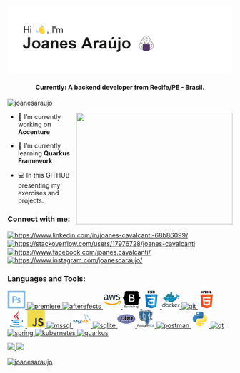 <img src="https://github.com/JoanesAraujo/JoanesAraujo/blob/main/header.png" />
<h4 align="center">
Currently: A backend developer from Recife/PE - Brasil.</h4>

<p align="left"> <img src="https://komarev.com/ghpvc/?username=joanesaraujo&label=Profile%20views&color=0e75b6&style=flat" alt="joanesaraujo" /> </p>

<img align="right" src="https://user-images.githubusercontent.com/74038190/238353480-219bcc70-f5dc-466b-9a60-29653d8e8433.gif" width="350" height="250">

- 🔭 I’m currently working on **Accenture**

- 🌱 I’m currently learning **Quarkus Framework**

- 💻 In this GITHUB presenting my exercises and projects.

<h3 align="left">Connect with me:</h3>
<p align="left">
<a href="https://linkedin.com/in/https://www.linkedin.com/in/joanes-cavalcanti-68b86099/" target="blank"><img align="center" src="https://raw.githubusercontent.com/rahuldkjain/github-profile-readme-generator/master/src/images/icons/Social/linked-in-alt.svg" alt="https://www.linkedin.com/in/joanes-cavalcanti-68b86099/" height="30" width="40" /></a>
<a href="https://stackoverflow.com/users/https://stackoverflow.com/users/17976728/joanes-cavalcanti" target="blank"><img align="center" src="https://raw.githubusercontent.com/rahuldkjain/github-profile-readme-generator/master/src/images/icons/Social/stack-overflow.svg" alt="https://stackoverflow.com/users/17976728/joanes-cavalcanti" height="30" width="40" /></a>
<a href="https://fb.com/https://www.facebook.com/joanes.cavalcanti/" target="blank"><img align="center" src="https://raw.githubusercontent.com/rahuldkjain/github-profile-readme-generator/master/src/images/icons/Social/facebook.svg" alt="https://www.facebook.com/joanes.cavalcanti/" height="30" width="40" /></a>
<a href="https://instagram.com/https://www.instagram.com/joanescaraujo/" target="blank"><img align="center" src="https://raw.githubusercontent.com/rahuldkjain/github-profile-readme-generator/master/src/images/icons/Social/instagram.svg" alt="https://www.instagram.com/joanescaraujo/" height="30" width="40" /></a>
</p>


<h3 align="left">Languages and Tools:</h3>
<p align="left"> <a href="https://www.photoshop.com/en" target="_blank" rel="noreferrer"> <img src="https://raw.githubusercontent.com/devicons/devicon/master/icons/photoshop/photoshop-line.svg" alt="photoshop" width="40" height="40"/> </a><a href="https://www.adobe.com/br/products/premiere/campaign/pricing.html?gclid=CjwKCAiA8OmdBhAgEiwAShr40ysSsSC7HnYDMPNbBkzX0HKb7QSjZiFHUkzd1AoZWukPvZCqy4PjoBoCNT0QAvD_BwE&sdid=KQPPT&mv=search&--&s_kwcid=AL!3085!3!473120544216!e!!g!!premiere&ef_id=YwZkUwAI1BQDywAK:20230108165129:s" target="_blank" rel="noreferrer"> <img src="https://cdn.jsdelivr.net/gh/devicons/devicon/icons/premierepro/premierepro-original.svg" alt="premiere" width="40" height="40"/> </a><a href="https://www.adobe.com/br/products/aftereffects/campaign/pricing.html?gclid=CjwKCAiA8OmdBhAgEiwAShr408CdNA_wlafWh-puIDdMdKLF-iBGB8osK5PyAl3pGMsBtixovlwrbxoC4J4QAvD_BwE&sdid=KQPOM&mv=search&ef_id=CjwKCAiA8OmdBhAgEiwAShr408CdNA_wlafWh-puIDdMdKLF-iBGB8osK5PyAl3pGMsBtixovlwrbxoC4J4QAvD_BwE:G:s&s_kwcid=AL!3085!3!301784448894!e!!g!!after%20effect!188195862!10039608942" target="_blank" rel="noreferrer"> <img src="https://cdn.jsdelivr.net/gh/devicons/devicon/icons/aftereffects/aftereffects-original.svg" alt="afterefects" width="40" height="40"/> </a><a href="https://aws.amazon.com" target="_blank" rel="noreferrer"> <img src="https://raw.githubusercontent.com/devicons/devicon/master/icons/amazonwebservices/amazonwebservices-original-wordmark.svg" alt="aws" width="40" height="40"/> </a> <a href="https://getbootstrap.com" target="_blank" rel="noreferrer"> <img src="https://raw.githubusercontent.com/devicons/devicon/master/icons/bootstrap/bootstrap-plain-wordmark.svg" alt="bootstrap" width="40" height="40"/> </a> <a href="https://www.w3schools.com/css/" target="_blank" rel="noreferrer"> <img src="https://raw.githubusercontent.com/devicons/devicon/master/icons/css3/css3-original-wordmark.svg" alt="css3" width="40" height="40"/> </a> <a href="https://www.docker.com/" target="_blank" rel="noreferrer"> <img src="https://raw.githubusercontent.com/devicons/devicon/master/icons/docker/docker-original-wordmark.svg" alt="docker" width="40" height="40"/> </a> <a href="https://git-scm.com/" target="_blank" rel="noreferrer"> <img src="https://www.vectorlogo.zone/logos/git-scm/git-scm-icon.svg" alt="git" width="40" height="40"/> </a> <a href="https://www.w3.org/html/" target="_blank" rel="noreferrer"> <img src="https://raw.githubusercontent.com/devicons/devicon/master/icons/html5/html5-original-wordmark.svg" alt="html5" width="40" height="40"/> </a> <a href="https://www.java.com" target="_blank" rel="noreferrer"> <img src="https://raw.githubusercontent.com/devicons/devicon/master/icons/java/java-original.svg" alt="java" width="40" height="40"/> </a> <a href="https://developer.mozilla.org/en-US/docs/Web/JavaScript" target="_blank" rel="noreferrer"> <img src="https://raw.githubusercontent.com/devicons/devicon/master/icons/javascript/javascript-original.svg" alt="javascript" width="40" height="40"/> </a>  <a href="https://www.microsoft.com/en-us/sql-server" target="_blank" rel="noreferrer"> <img src="https://www.svgrepo.com/show/303229/microsoft-sql-server-logo.svg" alt="mssql" width="40" height="40"/> </a> <a href="https://www.mysql.com/" target="_blank" rel="noreferrer"> <img src="https://raw.githubusercontent.com/devicons/devicon/master/icons/mysql/mysql-original-wordmark.svg" alt="mysql" width="40" height="40"/> </a> <a href="https://www.sqlite.org/" target="_blank" rel="noreferrer"> <img src="https://www.vectorlogo.zone/logos/sqlite/sqlite-icon.svg" alt="sqlite" width="40" height="40"/> </a>  <a href="https://www.php.net" target="_blank" rel="noreferrer"> <img src="https://raw.githubusercontent.com/devicons/devicon/master/icons/php/php-original.svg" alt="php" width="40" height="40"/> </a> <a href="https://www.postgresql.org" target="_blank" rel="noreferrer"> <img src="https://raw.githubusercontent.com/devicons/devicon/master/icons/postgresql/postgresql-original-wordmark.svg" alt="postgresql" width="40" height="40"/> </a> <a href="https://postman.com" target="_blank" rel="noreferrer"> <img src="https://www.vectorlogo.zone/logos/getpostman/getpostman-icon.svg" alt="postman" width="40" height="40"/> </a> <a href="https://www.python.org" target="_blank" rel="noreferrer"> <img src="https://raw.githubusercontent.com/devicons/devicon/master/icons/python/python-original.svg" alt="python" width="40" height="40"/> </a> <a href="https://www.qt.io/" target="_blank" rel="noreferrer"> <img src="https://upload.wikimedia.org/wikipedia/commons/0/0b/Qt_logo_2016.svg" alt="qt" width="40" height="40"/> </a> <a href="https://spring.io/" target="_blank" rel="noreferrer"> <img src="https://www.vectorlogo.zone/logos/springio/springio-icon.svg" alt="spring" width="40" height="40"/> </a> <a href="https://kubernetes.io" target="_blank" rel="noreferrer"> <img src="https://www.vectorlogo.zone/logos/kubernetes/kubernetes-icon.svg" alt="kubernetes" width="40" height="40"/> </a><a href="https://quarkus.io/" target="_blank" rel="noreferrer"> <img src="https://icons-for-free.com/iconfiles/png/512/quarkus-1324440220361525251.png" alt="quarkus" width="40" height="40"/> </a> </p>


<div align="">
<a href="https://github.com/JoanesAraujo/">
<img height="150em" src="https://github-readme-stats.vercel.app/api?username=joanesaraujo&show_icons=true&theme=white&include_all_commits=true&count_private=true"/>
<img height="150em" src="https://github-readme-stats.vercel.app/api/top-langs/?username=joanesaraujo&layout=compact&langs_count=7&theme=white"/>    
</div>



<p><img align="center" src="https://github-readme-streak-stats.herokuapp.com/?user=joanesaraujo&" alt="joanesaraujo" /></p>
